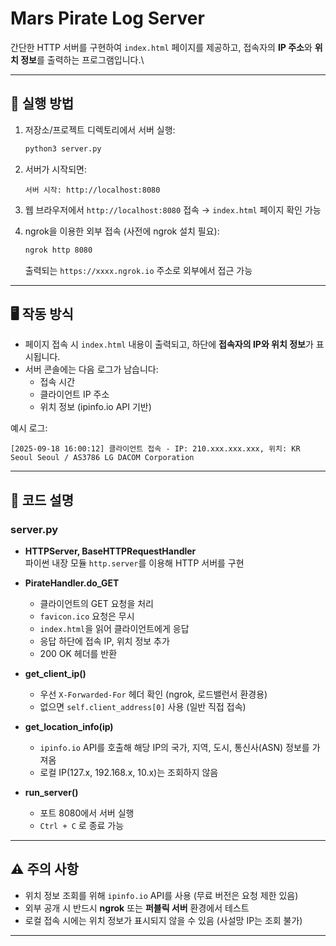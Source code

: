 # Mars Pirate Log Server

간단한 HTTP 서버를 구현하여 `index.html` 페이지를 제공하고, 접속자의
**IP 주소**와 **위치 정보**를 출력하는 프로그램입니다.\

------------------------------------------------------------------------

## 🚀 실행 방법

1.  저장소/프로젝트 디렉토리에서 서버 실행:

    ``` bash
    python3 server.py
    ```

2.  서버가 시작되면:

        서버 시작: http://localhost:8080

3.  웹 브라우저에서 `http://localhost:8080` 접속 → `index.html` 페이지
    확인 가능

4.  ngrok을 이용한 외부 접속 (사전에 ngrok 설치 필요):

    ``` bash
    ngrok http 8080
    ```

    출력되는 `https://xxxx.ngrok.io` 주소로 외부에서 접근 가능

------------------------------------------------------------------------

## 🖥️ 작동 방식

-   페이지 접속 시 `index.html` 내용이 출력되고, 하단에 **접속자의 IP와
    위치 정보**가 표시됩니다.
-   서버 콘솔에는 다음 로그가 남습니다:
    -   접속 시간
    -   클라이언트 IP 주소
    -   위치 정보 (ipinfo.io API 기반)

예시 로그:

    [2025-09-18 16:00:12] 클라이언트 접속 - IP: 210.xxx.xxx.xxx, 위치: KR Seoul Seoul / AS3786 LG DACOM Corporation

------------------------------------------------------------------------

## 📂 코드 설명

### server.py

-   **HTTPServer, BaseHTTPRequestHandler**\
    파이썬 내장 모듈 `http.server`를 이용해 HTTP 서버를 구현

-   **PirateHandler.do_GET**

    -   클라이언트의 GET 요청을 처리
    -   `favicon.ico` 요청은 무시
    -   `index.html`을 읽어 클라이언트에게 응답
    -   응답 하단에 접속 IP, 위치 정보 추가
    -   200 OK 헤더를 반환

-   **get_client_ip()**

    -   우선 `X-Forwarded-For` 헤더 확인 (ngrok, 로드밸런서 환경용)
    -   없으면 `self.client_address[0]` 사용 (일반 직접 접속)

-   **get_location_info(ip)**

    -   `ipinfo.io` API를 호출해 해당 IP의 국가, 지역, 도시, 통신사(ASN)
        정보를 가져옴
    -   로컬 IP(127.x, 192.168.x, 10.x)는 조회하지 않음

-   **run_server()**

    -   포트 8080에서 서버 실행
    -   `Ctrl + C` 로 종료 가능


------------------------------------------------------------------------

## ⚠️ 주의 사항

-   위치 정보 조회를 위해 `ipinfo.io` API를 사용 (무료 버전은 요청 제한
    있음)
-   외부 공개 시 반드시 **ngrok** 또는 **퍼블릭 서버** 환경에서 테스트
-   로컬 접속 시에는 위치 정보가 표시되지 않을 수 있음 (사설망 IP는 조회
    불가)

------------------------------------------------------------------------
